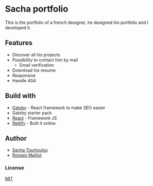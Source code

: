 # Sacha portfolio

This is the portfolio of a french designer, he designed his portfolio and I developed it.

## Features

* Discover all his projects
* Possibility to contact him by mail
  * Email verification
* Download his resume
* Responsive
* Handle 404

## Build with
* [Gatsby](https://www.gatsbyjs.org/) - React framework to make SEO easier
* Gatsby starter pack
* [React](https://reactjs.org/) - Framework JS
* [Netlify](https://www.netlify.com/) - Built it online

## Author
* [Sacha Tourtoulou](sacha-tourtoulou.netlify.com)
* [Romain Maillot](romain-maillot.netlify.com)


### License
[MIT](https://choosealicense.com/licenses/mit/)
